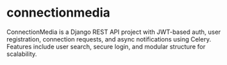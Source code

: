 # connectionmedia
ConnectionMedia is a Django REST API project with JWT-based auth, user registration, connection requests, and async notifications using Celery. Features include user search, secure login, and modular structure for scalability.

